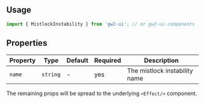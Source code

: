 ## Usage

```js
import { MistlockInstability } from 'gw2-ui'; // or gw2-ui-components
```

## Properties

| Property | Type     | Default | Required | Description                   |
| -------- | -------- | ------- | -------- | ----------------------------- |
| `name`   | `string` | -       | yes      | The mistlock instability name |

The remaining props will be spread to the underlying `<Effect/>` component.
